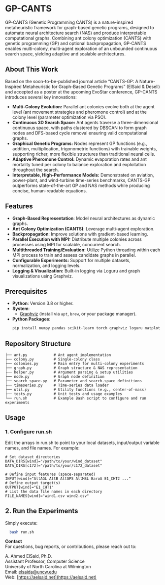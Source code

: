 # GP-CANTS

GP-CANTS (Genetic Programming CANTS) is a nature-inspired metaheuristic framework for graph-based genetic programs, designed to automate neural architecture search (NAS) and produce interpretable computational graphs. Combining ant colony optimization (CANTS) with genetic programming (GP) and optional backpropagation, GP-CANTS enables multi-colony, multi-agent exploration of an unbounded continuous search space, yielding adaptive and scalable architectures.

## About This Work
Based on the soon-to-be-published journal article “CANTS-GP: A Nature-Inspired Metaheuristic for Graph-Based Genetic Programs” (ElSaid & Desell) and accepted as a poster at the upcoming EvoStar conference, GP-CANTS introduces several key innovations:

  - **Multi-Colony Evolution:** Parallel ant colonies evolve both at the agent level (ant movement strategies and pheromone control) and at the colony level (parameter optimization via PSO).
  - **Continuous 3D Search Space:** Ant agents traverse a three-dimensional continuous space, with paths clustered by DBSCAN to form graph nodes and DFS-based cycle removal ensuring valid computational graphs.
  - **Graphical Genetic Programs:** Nodes represent GP functions (e.g., addition, multiplication, trigonometric functions) with trainable weights, supporting richer, more flexible structures than traditional neural cells.
  - **Adaptive Pheromone Control:** Dynamic evaporation rates and ant mortality tuned per colony to balance exploration and exploitation throughout the search.
  - **Interpretable, High-Performance Models:** Demonstrated on aviation, power-plant, and wind-turbine time-series benchmarks, CANTS-GP outperforms state-of-the-art GP and NAS methods while producing concise, human-readable equations.

## Features
  - **Graph-Based Representation**: Model neural architectures as dynamic graphs.  
  - **Ant Colony Optimization (CANTS)**: Leverage multi-agent exploration.  
  - **Backpropagation**: Improve solutions with gradient-based learning.  
  - **Parallel Execution with MPI:** Distribute multiple colonies across processes using MPI for scalable, concurrent search.
  - **Multithreaded Training/Evaluation:** Utilize Python threading within each MPI process to train and assess candidate graphs in parallel.
  - **Configurable Experiments:** Support for multiple datasets, normalization, and logging levels.
  - **Logging & Visualization:** Built-in logging via Loguru and graph visualizations using Graphviz.



## Prerequisites

- **Python**: Version 3.8 or higher.  
- **System**:  
  - [Graphviz](https://graphviz.org/) (install via `apt`, `brew`, or your package manager).  
- **Python Packages**:  
  ```bash
  pip install numpy pandas scikit-learn torch graphviz loguru matplotlib
  ```

## Repository Structure


    ├── ant.py            # Ant agent implementation
    ├── colony.py         # Single-colony class
    ├── colonies.py       # Main entry for multi-colony experiments
    ├── graph.py          # Graph structure & NAS representation
    ├── helper.py         # Argument parsing & setup utilities
    ├── node.py           # Graph node definition
    ├── search_space.py   # Parameter and search-space definitions
    ├── timeseries.py     # Time-series data loader
    ├── util.py           # Utility functions (e.g., center-of-mass)
    ├── tests.py          # Unit tests and usage examples
    └── run.sh            # Example Bash script to configure and run experiments


## Usage
### 1. Configure run.sh

Edit the arrays in run.sh to point to your local datasets, input/output variable names, and file names. For example:
  
  ```
  # Set dataset directories
  DATA_DIRS[wind]="/path/to/your/wind_dataset"
  DATA_DIRS[c172]="/path/to/your/c172_dataset"
  
  # Define input features (space-separated)
  INPUT[wind]="AltAGL AltB AltGPS AltMSL BaroA E1_CHT2 ..."
  # Define output target(s)
  OUTPUT[wind]="E1_CHT1"
  # List the data file names in each directory
  FILE_NAMES[wind]="wind1.csv wind2.csv"
  ```

## 2. Run the Experiments

Simply execute:
```bash
  bash run.sh
```

**Contact**  
For questions, bug reports, or contributions, please reach out to:  

A. Ahmed ElSaid, Ph.D.  
Assistant Professor, Computer Science  
University of North Carolina at Wilmington  
Email: [elsaida@uncw.edu](mailto:elsaida@uncw.edu)  
Web: [https://aelsaid.net](https://aelsaid.net)  
